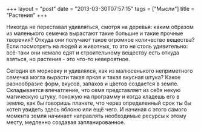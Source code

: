 +++
layout = "post"
date = "2013-03-30T07:57:15"
tags = ["Мысли"]
title = "Растения"
+++

Никогда не переставал удивляться, смотря на деревья: каким образом из маленького семечка вырастают такие большие и такие прочные творения? Откуда они получают такое огромное количество вещества? Если посмотреть на людей и животных, то это не столь удивительно: всё-таки они немало едят и строительному веществу есть откуда взяться, но растения - это что-то невероятное.

Сегодня ел морковку и удивлялся, как из малюсенького неприметного семечка могла вырасти такая яркая и такая вкусная штука? Какое разнообразие форм, вкусов, запахов и цветов создается в земле. Складывается впечатление, что семя представляет из себя некую магическую штуку, похожую на программу и когда кладешь его в землю, как бы говоришь планете, что через определенный срок ты бы хотел увидеть здесь яблоню или ещё чего. И начиная с этого самого момента земля начинает направлять необходимые ресурсы к этому месту, медленно создавая запланированное.